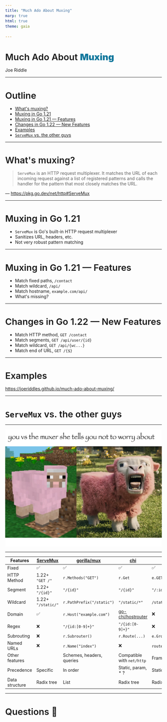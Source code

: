 ```yaml
---
title: "Much Ado About Muxing"
marp: true
html: true
theme: gaia

---
```

<style>
section {
    --color-background: #ffdeff11 !important;
    --color-foreground: white;
}
section code {
  --color-background: #bbb; /* text color, weirdly */
  --color-dimmed: none;
}
section table {
  font-size: 0.65rem;

  position: absolute;
  top: 0;
  left: 0;
  width: 100%;
  height: 100%;
}
section table thead th {
  --color-background: black;
}
.emphasis {
    font-weight: bolder;
    color: #11779C;
}
h1 {
    font-size: 1.8rem;
    font-weight: 600;
    margin-bottom: 1rem;
}
h2 {
    font-size: 2rem;
}
ul {
    margin-top: 0px;
    margin-left: 8px;
}
</style>

<!-- _class: lead -->
<h1>Much Ado About <span class="emphasis">Muxing</span></h1>

Joe Riddle

---

# Outline

- [What's muxing?](#whats-muxing)
- [Muxing in Go 1.21](#muxing-in-go-121)
- [Muxing in Go 1.21 — Features](#muxing-in-go-121-features)
- [Changes in Go 1.22 — New Features](#changes-in-go-122new-features)
- [Examples](#examples)
- [`ServeMux` vs. the other guys](#servemux-vs-the-other-guys)

---

# What's muxing? 

> `ServeMux` is an HTTP request multiplexer. It matches the URL of each incoming request against a list of registered patterns and calls the handler for the pattern that most closely matches the URL. 

— https://pkg.go.dev/net/http#ServeMux

---

# Muxing in Go 1.21

- `ServeMux` is Go's built-in HTTP request multiplexer
- Sanitizes URL, headers, etc.
- Not very robust pattern matching

---

# Muxing in Go 1.21 — Features

* Match fixed paths, `/contact`
* Match wildcard, `/api/`
* Match hostname, `example.com/api/`
* What's missing?

<!--
Note the trailing slash in `/api/`. This means it matches `/api/*`.
-->

---

# Changes in Go 1.22 — New Features

* Match HTTP method, `GET /contact`
* Match segments, `GET /api/user/{id}`
* Match wildcard, `GET /api/{wc...}`
* Match end of URL, `GET /{$}`

---

<!-- _class: lead -->
# Examples

https://joeriddles.github.io/much-ado-about-muxing/

---

<!-- _class: lead -->
# `ServeMux` vs. the other guys

---

![](img/you%20vs%20the%20muxer.jpg)

---

<!--
We're focused on muxing/routing features.
Some of these packages do much more.
-->

| Features       | [ServeMux](https://pkg.go.dev/net/http#ServeMux) | [gorilla/mux](https://github.com/gorilla/mux) | [chi](https://github.com/go-chi/chi)                      | [echo](https://echo.labstack.com/) | [gin](https://github.com/gin-gonic/gin) |
| -------------- | ------------------------------------------------ | --------------------------------------------- | --------------------------------------------------------- | ---------------------------------- | --------------------------------------- |
| Fixed          | ✅                                                | ✅                                             | ✅                                                         | ✅                                  | ✅                                       |
| HTTP Method    | 1.22+ `"GET /"`                                  | `r.Methods("GET")`                            | `r.Get`                                                   | `e.GET`                            | `r.GET`                                 |
| Segment        | 1.22+ `"/{id}"`                                  | `"/{id}"`                                     | `"/{id}"`                                                 | `"/:id"`                           | `"/:id"`                                |
| Wildcard       | 1.22+ `"/static/"`                               | `r.PathPrefix("/static")`                     | `"/static/*"`                                             | `/static/*`                        | `/static/*`                             |
| Domain         | ✅                                                | `r.Host("example.com")`                       | [go-chi/hostrouter](https://github.com/go-chi/hostrouter) | ❌                                  | ❌                                       |
| Regex          | ❌                                                | `"/{id:[0-9]+}"`                              | `"/{id:[0-9]+}"`                                          | ❌                                  | ❌                                       |
| Subrouting     | ❌                                                | `r.Subrouter()`                               | `r.Route(...)`                                            | `e.Group(...)`                     | `r.Group(...)`                          |
| Named URLs     | ❌                                                | `r.Name("index")`                             | ❌                                                         | `route.Name="index"`               | ❌                                       |
| Other features |                                                  | Schemes, headers, queries                     | Compatible with `net/http`                                | Framework                          | Framework                               |
| Precedence     | Specific                                         | In order                                      | Static, param, * ?                                        | Static, param, *                   | N/A, unambigous                         |
| Data structure | Radix tree                                       | List                                          | Radix tree                                                | Radix tree                         | Radix tree                              |
---

<!-- _class: lead -->
# Questions 🎤
